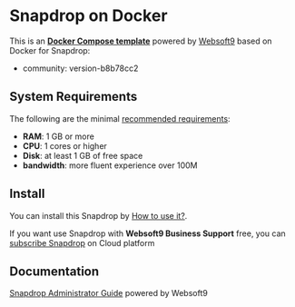 # Snapdrop on Docker  

This is an **[Docker Compose template](https://github.com/Websoft9/docker-library)** powered by [Websoft9](https://www.websoft9.com) based on Docker for Snapdrop:


 - community:  version-b8b78cc2


## System Requirements

The following are the minimal [recommended requirements](https://github.com/RobinLinus/snapdrop):

* **RAM**: 1 GB or more
* **CPU**: 1 cores or higher
* **Disk**: at least 1 GB of free space
* **bandwidth**: more fluent experience over 100M  

## Install

You can install this Snapdrop by [How to use it?](https://github.com/Websoft9/docker-library#how-to-use-it).   

If you want use Snapdrop with **Websoft9 Business Support** free, you can [subscribe Snapdrop](https://www.websoft9.com/apps) on Cloud platform

## Documentation

[Snapdrop Administrator Guide](https://support.websoft9.com/docs/snapdrop) powered by Websoft9